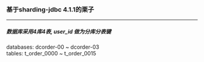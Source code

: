 ### 基于sharding-jdbc 4.1.1的栗子

***
##### 数据库采用4库4表, user_id 做为分库分表键
databases: dcorder-00 ~ dcorder-03  
tables: t_order_0000 ~ t_order_0015